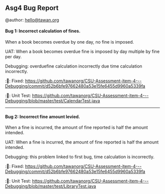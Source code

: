 ## Asg4 Bug Report

@author: hello@tawan.org

#### Bug 1: Incorrect calculation of fines.
When a book becomes overdue by one day, no fine is imposed.

UAT: When a book becomes overdue fine is imposed by day multiple by fine per day.

Debugging: overduefine calculation incorrectly due time calculation incorrectly.

::rocket:: Fixed: https://github.com/tawanorg/CSU-Assessment-item-4---Debugging/commit/d52b6bfe97662480a53e15fe6455d9960a5339fa

::rocket:: Unit Test: https://github.com/tawanorg/CSU-Assessment-item-4---Debugging/blob/master/test/CalendarTest.java

---

#### Bug 2: Incorrect fine amount levied.
When a fine is incurred, the amount of fine reported is half the amount intended.

UAT: When a fine is incurred, the amount of fine reported is half the amount intended.

Debugging: this problem linked to first bug, time calculation is incorrectly.

::rocket:: Fixed: https://github.com/tawanorg/CSU-Assessment-item-4---Debugging/commit/d52b6bfe97662480a53e15fe6455d9960a5339fa

::rocket:: Unit Test: https://github.com/tawanorg/CSU-Assessment-item-4---Debugging/blob/master/test/LibraryTest.java

